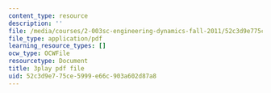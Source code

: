 ```yaml
---
content_type: resource
description: ''
file: /media/courses/2-003sc-engineering-dynamics-fall-2011/52c3d9e775ce5999e66c903a602d87a8_zhk9xLjrmi4.pdf
file_type: application/pdf
learning_resource_types: []
ocw_type: OCWFile
resourcetype: Document
title: 3play pdf file
uid: 52c3d9e7-75ce-5999-e66c-903a602d87a8
---
```

